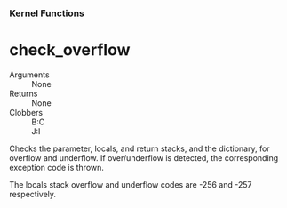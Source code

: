 ### Kernel Functions
# check_overflow
<dl>
	<dt>Arguments</dt>
	<dd>None</dd>
	<dt>Returns</dt>
	<dd>None</dd>
	<dt>Clobbers</dt>
	<dd>B:C</dd>
	<dd>J:I</dd>
</dl>

 Checks the parameter, locals, and return stacks, and the dictionary, for overflow and underflow.
 If over/underflow is detected, the corresponding exception code is thrown. 

 The locals stack overflow and underflow codes are -256 and -257 respectively.
